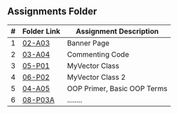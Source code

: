  ##  Assignments Folder

|   #   | Folder Link | Assignment Description |
| :---: | ----------- | ---------------------- |
|   1   |  [02-A03](https://github.com/PabitraBhandari/2143-OOP-Bhandari/tree/main/Assigments/02-A03)          | Banner Page            |
|   2   |  [03-A04](https://github.com/PabitraBhandari/2143-OOP-Bhandari/tree/main/Assigments/03-A04)         | Commenting Code|
|   3   |  [05-P01](https://github.com/PabitraBhandari/2143-OOP-Bhandari/tree/main/Assigments/05-P01)         | MyVector Class  |
| 4     |  [06-P02](https://github.com/PabitraBhandari/2143-OOP-Bhandari/tree/main/Assigments/06-P02)          | MyVector Class 2 |
| 5     |  [04-A05](https://github.com/PabitraBhandari/2143-OOP-Bhandari/tree/main/Assigments/04-A05)           | OOP Primer, Basic OOP Terms|
| 6     |  [08-P03A](https://github.com/PabitraBhandari/2143-OOP-Bhandari/tree/main/Assigments/08-P03A)         | ........|
